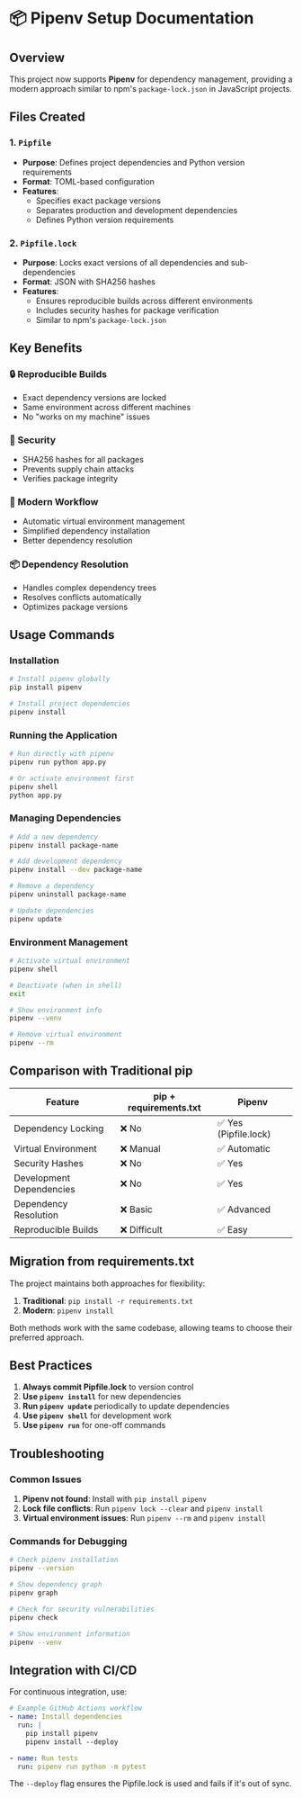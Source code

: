 # 📦 Pipenv Setup Documentation

## Overview

This project now supports **Pipenv** for dependency management, providing a modern approach similar to npm's `package-lock.json` in JavaScript projects.

## Files Created

### 1. `Pipfile`
- **Purpose**: Defines project dependencies and Python version requirements
- **Format**: TOML-based configuration
- **Features**:
  - Specifies exact package versions
  - Separates production and development dependencies
  - Defines Python version requirements

### 2. `Pipfile.lock`
- **Purpose**: Locks exact versions of all dependencies and sub-dependencies
- **Format**: JSON with SHA256 hashes
- **Features**:
  - Ensures reproducible builds across different environments
  - Includes security hashes for package verification
  - Similar to npm's `package-lock.json`

## Key Benefits

### 🔒 Reproducible Builds
- Exact dependency versions are locked
- Same environment across different machines
- No "works on my machine" issues

### 🔐 Security
- SHA256 hashes for all packages
- Prevents supply chain attacks
- Verifies package integrity

### 🚀 Modern Workflow
- Automatic virtual environment management
- Simplified dependency installation
- Better dependency resolution

### 📦 Dependency Resolution
- Handles complex dependency trees
- Resolves conflicts automatically
- Optimizes package versions

## Usage Commands

### Installation
```bash
# Install pipenv globally
pip install pipenv

# Install project dependencies
pipenv install
```

### Running the Application
```bash
# Run directly with pipenv
pipenv run python app.py

# Or activate environment first
pipenv shell
python app.py
```

### Managing Dependencies
```bash
# Add a new dependency
pipenv install package-name

# Add development dependency
pipenv install --dev package-name

# Remove a dependency
pipenv uninstall package-name

# Update dependencies
pipenv update
```

### Environment Management
```bash
# Activate virtual environment
pipenv shell

# Deactivate (when in shell)
exit

# Show environment info
pipenv --venv

# Remove virtual environment
pipenv --rm
```

## Comparison with Traditional pip

| Feature | pip + requirements.txt | Pipenv |
|---------|----------------------|---------|
| Dependency Locking | ❌ No | ✅ Yes (Pipfile.lock) |
| Virtual Environment | ❌ Manual | ✅ Automatic |
| Security Hashes | ❌ No | ✅ Yes |
| Development Dependencies | ❌ No | ✅ Yes |
| Dependency Resolution | ❌ Basic | ✅ Advanced |
| Reproducible Builds | ❌ Difficult | ✅ Easy |

## Migration from requirements.txt

The project maintains both approaches for flexibility:

1. **Traditional**: `pip install -r requirements.txt`
2. **Modern**: `pipenv install`

Both methods work with the same codebase, allowing teams to choose their preferred approach.

## Best Practices

1. **Always commit Pipfile.lock** to version control
2. **Use `pipenv install`** for new dependencies
3. **Run `pipenv update`** periodically to update dependencies
4. **Use `pipenv shell`** for development work
5. **Use `pipenv run`** for one-off commands

## Troubleshooting

### Common Issues

1. **Pipenv not found**: Install with `pip install pipenv`
2. **Lock file conflicts**: Run `pipenv lock --clear` and `pipenv install`
3. **Virtual environment issues**: Run `pipenv --rm` and `pipenv install`

### Commands for Debugging

```bash
# Check pipenv installation
pipenv --version

# Show dependency graph
pipenv graph

# Check for security vulnerabilities
pipenv check

# Show environment information
pipenv --venv
```

## Integration with CI/CD

For continuous integration, use:

```yaml
# Example GitHub Actions workflow
- name: Install dependencies
  run: |
    pip install pipenv
    pipenv install --deploy

- name: Run tests
  run: pipenv run python -m pytest
```

The `--deploy` flag ensures the Pipfile.lock is used and fails if it's out of sync.

